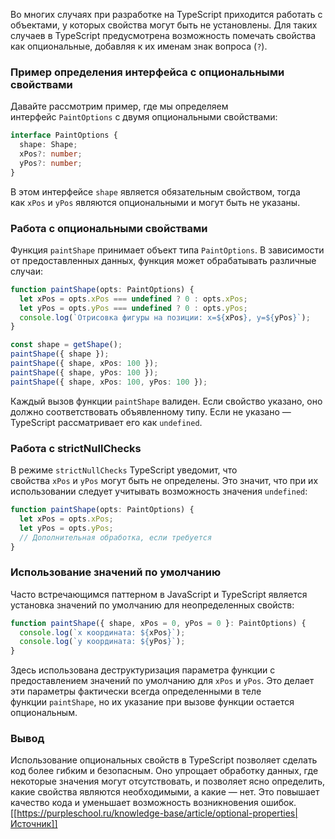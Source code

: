 
Во многих случаях при разработке на TypeScript приходится работать с объектами, у которых свойства могут быть не установлены. Для таких случаев в TypeScript предусмотрена возможность помечать свойства как опциональные, добавляя к их именам знак вопроса (`?`).

### Пример определения интерфейса с опциональными свойствами

Давайте рассмотрим пример, где мы определяем интерфейс `PaintOptions` с двумя опциональными свойствами:

```typescript
interface PaintOptions {
  shape: Shape;
  xPos?: number;
  yPos?: number;
}
```

В этом интерфейсе `shape` является обязательным свойством, тогда как `xPos` и `yPos` являются опциональными и могут быть не указаны.

### Работа с опциональными свойствами

Функция `paintShape` принимает объект типа `PaintOptions`. В зависимости от предоставленных данных, функция может обрабатывать различные случаи:

```typescript
function paintShape(opts: PaintOptions) {
  let xPos = opts.xPos === undefined ? 0 : opts.xPos;
  let yPos = opts.yPos === undefined ? 0 : opts.yPos;
  console.log(`Отрисовка фигуры на позиции: x=${xPos}, y=${yPos}`);
}

const shape = getShape();
paintShape({ shape });
paintShape({ shape, xPos: 100 });
paintShape({ shape, yPos: 100 });
paintShape({ shape, xPos: 100, yPos: 100 });
```

Каждый вызов функции `paintShape` валиден. Если свойство указано, оно должно соответствовать объявленному типу. Если не указано — TypeScript рассматривает его как `undefined`.

### Работа с strictNullChecks

В режиме `strictNullChecks` TypeScript уведомит, что свойства `xPos` и `yPos` могут быть не определены. Это значит, что при их использовании следует учитывать возможность значения `undefined`:

```typescript
function paintShape(opts: PaintOptions) {
  let xPos = opts.xPos;
  let yPos = opts.yPos;
  // Дополнительная обработка, если требуется
}
```

### Использование значений по умолчанию

Часто встречающимся паттерном в JavaScript и TypeScript является установка значений по умолчанию для неопределенных свойств:

```typescript
function paintShape({ shape, xPos = 0, yPos = 0 }: PaintOptions) {
  console.log(`x координата: ${xPos}`);
  console.log(`y координата: ${yPos}`);
}
```

Здесь использована деструктуризация параметра функции с предоставлением значений по умолчанию для `xPos` и `yPos`. Это делает эти параметры фактически всегда определенными в теле функции `paintShape`, но их указание при вызове функции остается опциональным.

### Вывод

Использование опциональных свойств в TypeScript позволяет сделать код более гибким и безопасным. Оно упрощает обработку данных, где некоторые значения могут отсутствовать, и позволяет ясно определить, какие свойства являются необходимыми, а какие — нет. Это повышает качество кода и уменьшает возможность возникновения ошибок.
[[https://purpleschool.ru/knowledge-base/article/optional-properties|Источник]]